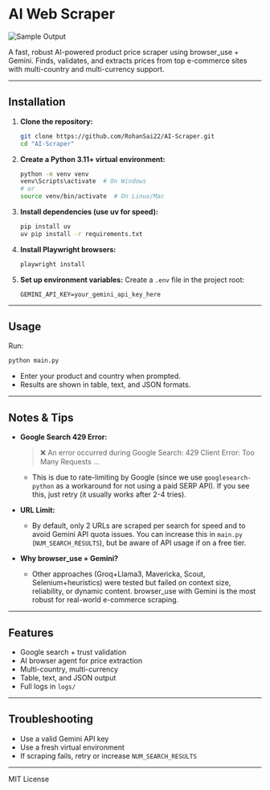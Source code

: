 # AI Web Scraper

![Sample Output](output-sample.png)

A fast, robust AI-powered product price scraper using browser_use + Gemini. Finds, validates, and extracts prices from top e-commerce sites with multi-country and multi-currency support.

---

## Installation

1. **Clone the repository:**

   ```bash
   git clone https://github.com/RohanSai22/AI-Scraper.git
   cd "AI-Scraper"
   ```

2. **Create a Python 3.11+ virtual environment:**

   ```bash
   python -m venv venv
   venv\Scripts\activate  # On Windows
   # or
   source venv/bin/activate  # On Linux/Mac
   ```

3. **Install dependencies (use uv for speed):**

   ```bash
   pip install uv
   uv pip install -r requirements.txt
   ```

4. **Install Playwright browsers:**

   ```bash
   playwright install
   ```

5. **Set up environment variables:**
   Create a `.env` file in the project root:
   ```
   GEMINI_API_KEY=your_gemini_api_key_here
   ```

---

## Usage

Run:

```bash
python main.py
```

- Enter your product and country when prompted.
- Results are shown in table, text, and JSON formats.

---

## Notes & Tips

- **Google Search 429 Error:**
  > ❌ An error occurred during Google Search: 429 Client Error: Too Many Requests ...
  - This is due to rate-limiting by Google (since we use `googlesearch-python` as a workaround for not using a paid SERP API). If you see this, just retry (it usually works after 2-4 tries).

- **URL Limit:**
  - By default, only 2 URLs are scraped per search for speed and to avoid Gemini API quota issues. You can increase this in `main.py` (`NUM_SEARCH_RESULTS`), but be aware of API usage if on a free tier.

- **Why browser_use + Gemini?**
  - Other approaches (Groq+Llama3, Mavericka, Scout, Selenium+heuristics) were tested but failed on context size, reliability, or dynamic content. browser_use with Gemini is the most robust for real-world e-commerce scraping.

---

## Features

- Google search + trust validation
- AI browser agent for price extraction
- Multi-country, multi-currency
- Table, text, and JSON output
- Full logs in `logs/`

---

## Troubleshooting

- Use a valid Gemini API key
- Use a fresh virtual environment
- If scraping fails, retry or increase `NUM_SEARCH_RESULTS`

---

MIT License
